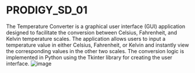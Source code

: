 # PRODIGY_SD_01
The Temperature Converter is a graphical user interface (GUI) application designed to facilitate the conversion between Celsius, Fahrenheit, and Kelvin temperature scales. The application allows users to input a temperature value in either Celsius, Fahrenheit, or Kelvin and instantly view the corresponding values in the other two scales. The conversion logic is implemented in Python using the Tkinter library for creating the user interface.
![image](https://github.com/karthikeyanav2003/PRODIGY_SD_01/assets/145100980/c3cb8153-bed0-4c0e-aab7-f57d92666c38)
